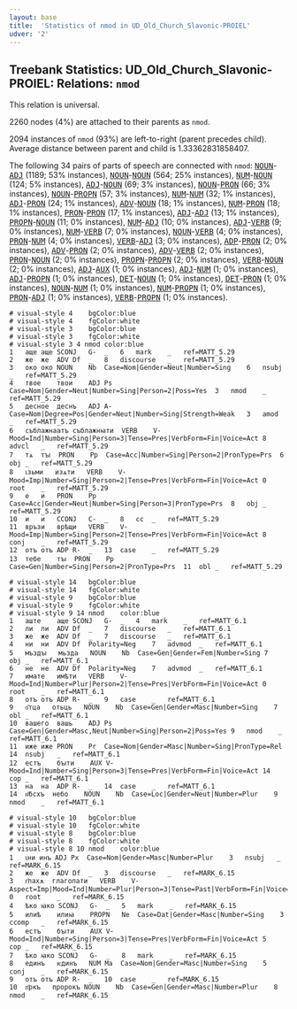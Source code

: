```yaml
---
layout: base
title:  'Statistics of nmod in UD_Old_Church_Slavonic-PROIEL'
udver: '2'
---
```


## Treebank Statistics: UD_Old_Church_Slavonic-PROIEL: Relations: `nmod`

This relation is universal.

2260 nodes (4%) are attached to their parents as `nmod`.

2094 instances of `nmod` (93%) are left-to-right (parent precedes child).
Average distance between parent and child is 1.33362831858407.

The following 34 pairs of parts of speech are connected with `nmod`: <tt><a href="cu_proiel-pos-NOUN.html">NOUN</a></tt>-<tt><a href="cu_proiel-pos-ADJ.html">ADJ</a></tt> (1189; 53% instances), <tt><a href="cu_proiel-pos-NOUN.html">NOUN</a></tt>-<tt><a href="cu_proiel-pos-NOUN.html">NOUN</a></tt> (564; 25% instances), <tt><a href="cu_proiel-pos-NUM.html">NUM</a></tt>-<tt><a href="cu_proiel-pos-NOUN.html">NOUN</a></tt> (124; 5% instances), <tt><a href="cu_proiel-pos-ADJ.html">ADJ</a></tt>-<tt><a href="cu_proiel-pos-NOUN.html">NOUN</a></tt> (69; 3% instances), <tt><a href="cu_proiel-pos-NOUN.html">NOUN</a></tt>-<tt><a href="cu_proiel-pos-PRON.html">PRON</a></tt> (66; 3% instances), <tt><a href="cu_proiel-pos-NOUN.html">NOUN</a></tt>-<tt><a href="cu_proiel-pos-PROPN.html">PROPN</a></tt> (57; 3% instances), <tt><a href="cu_proiel-pos-NUM.html">NUM</a></tt>-<tt><a href="cu_proiel-pos-NUM.html">NUM</a></tt> (32; 1% instances), <tt><a href="cu_proiel-pos-ADJ.html">ADJ</a></tt>-<tt><a href="cu_proiel-pos-PRON.html">PRON</a></tt> (24; 1% instances), <tt><a href="cu_proiel-pos-ADV.html">ADV</a></tt>-<tt><a href="cu_proiel-pos-NOUN.html">NOUN</a></tt> (18; 1% instances), <tt><a href="cu_proiel-pos-NUM.html">NUM</a></tt>-<tt><a href="cu_proiel-pos-PRON.html">PRON</a></tt> (18; 1% instances), <tt><a href="cu_proiel-pos-PRON.html">PRON</a></tt>-<tt><a href="cu_proiel-pos-PRON.html">PRON</a></tt> (17; 1% instances), <tt><a href="cu_proiel-pos-ADJ.html">ADJ</a></tt>-<tt><a href="cu_proiel-pos-ADJ.html">ADJ</a></tt> (13; 1% instances), <tt><a href="cu_proiel-pos-PROPN.html">PROPN</a></tt>-<tt><a href="cu_proiel-pos-NOUN.html">NOUN</a></tt> (11; 0% instances), <tt><a href="cu_proiel-pos-NUM.html">NUM</a></tt>-<tt><a href="cu_proiel-pos-ADJ.html">ADJ</a></tt> (10; 0% instances), <tt><a href="cu_proiel-pos-ADJ.html">ADJ</a></tt>-<tt><a href="cu_proiel-pos-VERB.html">VERB</a></tt> (9; 0% instances), <tt><a href="cu_proiel-pos-NUM.html">NUM</a></tt>-<tt><a href="cu_proiel-pos-VERB.html">VERB</a></tt> (7; 0% instances), <tt><a href="cu_proiel-pos-NOUN.html">NOUN</a></tt>-<tt><a href="cu_proiel-pos-VERB.html">VERB</a></tt> (4; 0% instances), <tt><a href="cu_proiel-pos-PRON.html">PRON</a></tt>-<tt><a href="cu_proiel-pos-NUM.html">NUM</a></tt> (4; 0% instances), <tt><a href="cu_proiel-pos-VERB.html">VERB</a></tt>-<tt><a href="cu_proiel-pos-ADJ.html">ADJ</a></tt> (3; 0% instances), <tt><a href="cu_proiel-pos-ADP.html">ADP</a></tt>-<tt><a href="cu_proiel-pos-PRON.html">PRON</a></tt> (2; 0% instances), <tt><a href="cu_proiel-pos-ADV.html">ADV</a></tt>-<tt><a href="cu_proiel-pos-PRON.html">PRON</a></tt> (2; 0% instances), <tt><a href="cu_proiel-pos-ADV.html">ADV</a></tt>-<tt><a href="cu_proiel-pos-VERB.html">VERB</a></tt> (2; 0% instances), <tt><a href="cu_proiel-pos-PRON.html">PRON</a></tt>-<tt><a href="cu_proiel-pos-NOUN.html">NOUN</a></tt> (2; 0% instances), <tt><a href="cu_proiel-pos-PROPN.html">PROPN</a></tt>-<tt><a href="cu_proiel-pos-PROPN.html">PROPN</a></tt> (2; 0% instances), <tt><a href="cu_proiel-pos-VERB.html">VERB</a></tt>-<tt><a href="cu_proiel-pos-NOUN.html">NOUN</a></tt> (2; 0% instances), <tt><a href="cu_proiel-pos-ADJ.html">ADJ</a></tt>-<tt><a href="cu_proiel-pos-AUX.html">AUX</a></tt> (1; 0% instances), <tt><a href="cu_proiel-pos-ADJ.html">ADJ</a></tt>-<tt><a href="cu_proiel-pos-NUM.html">NUM</a></tt> (1; 0% instances), <tt><a href="cu_proiel-pos-ADJ.html">ADJ</a></tt>-<tt><a href="cu_proiel-pos-PROPN.html">PROPN</a></tt> (1; 0% instances), <tt><a href="cu_proiel-pos-DET.html">DET</a></tt>-<tt><a href="cu_proiel-pos-NOUN.html">NOUN</a></tt> (1; 0% instances), <tt><a href="cu_proiel-pos-DET.html">DET</a></tt>-<tt><a href="cu_proiel-pos-PRON.html">PRON</a></tt> (1; 0% instances), <tt><a href="cu_proiel-pos-NOUN.html">NOUN</a></tt>-<tt><a href="cu_proiel-pos-NUM.html">NUM</a></tt> (1; 0% instances), <tt><a href="cu_proiel-pos-NUM.html">NUM</a></tt>-<tt><a href="cu_proiel-pos-PROPN.html">PROPN</a></tt> (1; 0% instances), <tt><a href="cu_proiel-pos-PRON.html">PRON</a></tt>-<tt><a href="cu_proiel-pos-ADJ.html">ADJ</a></tt> (1; 0% instances), <tt><a href="cu_proiel-pos-VERB.html">VERB</a></tt>-<tt><a href="cu_proiel-pos-PROPN.html">PROPN</a></tt> (1; 0% instances).


~~~ conllu
# visual-style 4	bgColor:blue
# visual-style 4	fgColor:white
# visual-style 3	bgColor:blue
# visual-style 3	fgColor:white
# visual-style 3 4 nmod	color:blue
1	аще	аще	SCONJ	G-	_	6	mark	_	ref=MATT_5.29
2	же	же	ADV	Df	_	8	discourse	_	ref=MATT_5.29
3	око	око	NOUN	Nb	Case=Nom|Gender=Neut|Number=Sing	6	nsubj	_	ref=MATT_5.29
4	твое	твои	ADJ	Ps	Case=Nom|Gender=Neut|Number=Sing|Person=2|Poss=Yes	3	nmod	_	ref=MATT_5.29
5	десное	деснъ	ADJ	A-	Case=Nom|Degree=Pos|Gender=Neut|Number=Sing|Strength=Weak	3	amod	_	ref=MATT_5.29
6	съблажнаатъ	съблажнꙗти	VERB	V-	Mood=Ind|Number=Sing|Person=3|Tense=Pres|VerbForm=Fin|Voice=Act	8	advcl	_	ref=MATT_5.29
7	тѧ	тꙑ	PRON	Pp	Case=Acc|Number=Sing|Person=2|PronType=Prs	6	obj	_	ref=MATT_5.29
8	ꙇзьми	изѧти	VERB	V-	Mood=Imp|Number=Sing|Person=2|Tense=Pres|VerbForm=Fin|Voice=Act	0	root	_	ref=MATT_5.29
9	е	и	PRON	Pp	Case=Acc|Gender=Neut|Number=Sing|Person=3|PronType=Prs	8	obj	_	ref=MATT_5.29
10	и	и	CCONJ	C-	_	8	cc	_	ref=MATT_5.29
11	връзи	врѣщи	VERB	V-	Mood=Imp|Number=Sing|Person=2|Tense=Pres|VerbForm=Fin|Voice=Act	8	conj	_	ref=MATT_5.29
12	отъ	отъ	ADP	R-	_	13	case	_	ref=MATT_5.29
13	тебе	тꙑ	PRON	Pp	Case=Gen|Number=Sing|Person=2|PronType=Prs	11	obl	_	ref=MATT_5.29

~~~


~~~ conllu
# visual-style 14	bgColor:blue
# visual-style 14	fgColor:white
# visual-style 9	bgColor:blue
# visual-style 9	fgColor:white
# visual-style 9 14 nmod	color:blue
1	аште	аще	SCONJ	G-	_	4	mark	_	ref=MATT_6.1
2	ли	ли	ADV	Df	_	7	discourse	_	ref=MATT_6.1
3	же	же	ADV	Df	_	7	discourse	_	ref=MATT_6.1
4	ни	ни	ADV	Df	Polarity=Neg	7	advmod	_	ref=MATT_6.1
5	мъздꙑ	мьзда	NOUN	Nb	Case=Gen|Gender=Fem|Number=Sing	7	obj	_	ref=MATT_6.1
6	не	не	ADV	Df	Polarity=Neg	7	advmod	_	ref=MATT_6.1
7	имате	имѣти	VERB	V-	Mood=Ind|Number=Plur|Person=2|Tense=Pres|VerbForm=Fin|Voice=Act	0	root	_	ref=MATT_6.1
8	отъ	отъ	ADP	R-	_	9	case	_	ref=MATT_6.1
9	о҃тца	отьць	NOUN	Nb	Case=Gen|Gender=Masc|Number=Sing	7	obl	_	ref=MATT_6.1
10	вашего	вашь	ADJ	Ps	Case=Gen|Gender=Masc,Neut|Number=Sing|Person=2|Poss=Yes	9	nmod	_	ref=MATT_6.1
11	иже	иже	PRON	Pr	Case=Nom|Gender=Masc|Number=Sing|PronType=Rel	14	nsubj	_	ref=MATT_6.1
12	естъ	бꙑти	AUX	V-	Mood=Ind|Number=Sing|Person=3|Tense=Pres|VerbForm=Fin|Voice=Act	14	cop	_	ref=MATT_6.1
13	на	на	ADP	R-	_	14	case	_	ref=MATT_6.1
14	н҃бсхъ	небо	NOUN	Nb	Case=Loc|Gender=Neut|Number=Plur	9	nmod	_	ref=MATT_6.1

~~~


~~~ conllu
# visual-style 10	bgColor:blue
# visual-style 10	fgColor:white
# visual-style 8	bgColor:blue
# visual-style 8	fgColor:white
# visual-style 8 10 nmod	color:blue
1	ꙇни	инъ	ADJ	Px	Case=Nom|Gender=Masc|Number=Plur	3	nsubj	_	ref=MARK_6.15
2	же	же	ADV	Df	_	3	discourse	_	ref=MARK_6.15
3	г҃лахѫ	глаголати	VERB	V-	Aspect=Imp|Mood=Ind|Number=Plur|Person=3|Tense=Past|VerbForm=Fin|Voice=Act	0	root	_	ref=MARK_6.15
4	ѣко	ꙗко	SCONJ	G-	_	5	mark	_	ref=MARK_6.15
5	илиѣ	илиꙗ	PROPN	Ne	Case=Dat|Gender=Masc|Number=Sing	3	ccomp	_	ref=MARK_6.15
6	естъ	бꙑти	AUX	V-	Mood=Ind|Number=Sing|Person=3|Tense=Pres|VerbForm=Fin|Voice=Act	5	cop	_	ref=MARK_6.15
7	ѣко	ꙗко	SCONJ	G-	_	8	mark	_	ref=MARK_6.15
8	единъ	ѥдинъ	NUM	Ma	Case=Nom|Gender=Masc|Number=Sing	5	conj	_	ref=MARK_6.15
9	отъ	отъ	ADP	R-	_	10	case	_	ref=MARK_6.15
10	п҃ркъ	пророкъ	NOUN	Nb	Case=Gen|Gender=Masc|Number=Plur	8	nmod	_	ref=MARK_6.15

~~~


